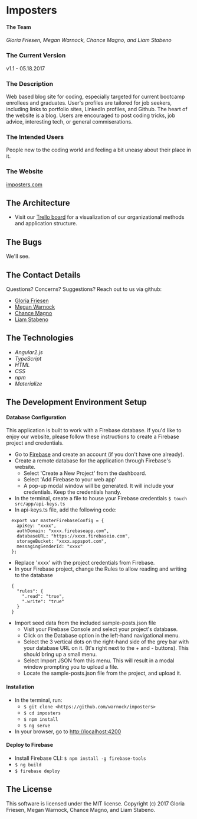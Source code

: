 # Imposters

#### The Team
 _Gloria Friesen, Megan Warnock, Chance Magno, and Liam Stabeno_

### The Current Version
v1.1 - 05.18.2017

### The Description

Web based blog site for coding, especially targeted for current bootcamp enrollees and graduates. User's profiles are tailored for job seekers, including links to portfolio sites, LinkedIn profiles, and Github. The heart of the website is a blog. Users are encouraged to post coding tricks, job advice, interesting tech, or general commiserations.

### The Intended Users

People new to the coding world and feeling a bit uneasy about their place in it.

### The Website
[imposters.com](https://imposters-6a4f4.firebaseapp.com)


## The Architecture

* Visit our [Trello board](https://trello.com/b/Y54cdMiA) for a visualization of our organizational methods and application structure.

## The Bugs
We'll see.

## The Contact Details
Questions? Concerns? Suggestions? Reach out to us via github:
* [Gloria Friesen](https://github.com/GloriaFriesen)
* [Megan Warnock](https://github.com/warnock)
* [Chance Magno](https://github.com/ChanceMagno)
* [Liam Stabeno](https://github.com/MLiamS)


## The Technologies
* _Angular2.js_
* _TypeScript_
* _HTML_
* _CSS_
* _npm_
* _Materialize_

## The Development Environment Setup
#### Database Configuration

This application is built to work with a Firebase database. If you'd like to enjoy our website, please follow these instructions to create a Firebase project and credentials.
* Go to [Firebase](https://firebase.google.com/) and create an account (if you don't have one already).
* Create a remote database for the application through Firebase's website.
  * Select 'Create a New Project' from the dashboard.
  * Select 'Add Firebase to your web app'
  * A pop-up modal window will be generated. It will include your credentials. Keep the credentials handy.
* In the terminal, create a file to house your Firebase credentials `$ touch src/app/api-keys.ts`
* In api-keys.ts file, add the following code:
```
  export var masterFirebaseConfig = {
    apiKey: "xxxx",
    authDomain: "xxxx.firebaseapp.com",
    databaseURL: "https://xxxx.firebaseio.com",
    storageBucket: "xxxx.appspot.com",
    messagingSenderId: "xxxx"
  };
```
* Replace 'xxxx' with the project credentials from Firebase.
* In your Firebase project, change the Rules to allow reading and writing to the database
```
  {
    "rules": {
      ".read": "true",
      ".write": "true"
    }
  }
```
* Import seed data from the included sample-posts.json file
  * Visit your Firebase Console and select your project's database.
  * Click on the Database option in the left-hand navigational menu.
  * Select the 3 vertical dots on the right-hand side of the grey bar with your database URL on it. (It's right next to the + and - buttons). This should bring up a small menu.
  * Select Import JSON from this menu. This will result in a modal window prompting you to upload a file.
  * Locate the sample-posts.json file from the project, and upload it.

#### Installation

* In the terminal, run:
  * `$ git clone <https://github.com/warnock/imposters>`
  * `$ cd imposters`
  * `$ npm install`
  * `$ ng serve`
* In your browser, go to [http://localhost:4200](http://localhost:4200)

#### Deploy to Firebase
  * Install Firebase CLI: `$ npm install -g firebase-tools`
  * `$ ng build`
  * `$ firebase deploy`

## The License
This software is licensed under the MIT license.
Copyright (c) 2017 Gloria Friesen, Megan Warnock, Chance Magno, and Liam Stabeno.

